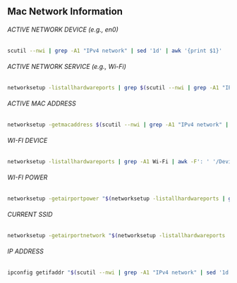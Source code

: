 ## Mac Network Information

###### ACTIVE NETWORK DEVICE (e.g., en0)
```bash
scutil --nwi | grep -A1 "IPv4 network" | sed '1d' | awk '{print $1}'
```

###### ACTIVE NETWORK SERVICE (e.g., Wi-Fi)
```bash
networksetup -listallhardwareports | grep $(scutil --nwi | grep -A1 "IPv4 network" | sed '1d' | awk '{print $1}') -B1 | awk -F': ' '/Hardware Port/{print $NF}'
```

###### ACTIVE MAC ADDRESS
```bash
networksetup -getmacaddress $(scutil --nwi | grep -A1 "IPv4 network" | sed '1d' | awk '{print $1}') | awk '{print $3}'
```

###### WI-FI DEVICE
```bash
networksetup -listallhardwareports | grep -A1 Wi-Fi | awk -F': ' '/Device/{print $NF}'
```

###### WI-FI POWER
```bash
networksetup -getairportpower "$(networksetup -listallhardwareports | grep -A1 Wi-Fi | awk -F': ' '/Device/{print $NF}')" | awk '{print $NF}'
```

###### CURRENT SSID
```bash
networksetup -getairportnetwork "$(networksetup -listallhardwareports | grep -A1 Wi-Fi | awk -F': ' '/Device/{print $2}')" 2> /dev/null | awk -F': ' '{print $NF}'
```

###### IP ADDRESS
```bash
ipconfig getifaddr "$(scutil --nwi | grep -A1 "IPv4 network" | sed '1d' | awk '{print $1}')"
```
